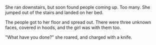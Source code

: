 She ran downstairs, but soon found people coming up. Too many. She jumped out of the stairs and landed on her bed.

The people got to her floor and spread out. There were three unknown faces, covered in hoods, and the girl was with them too.

"What have you done?" she roared, and charged with a knife.
